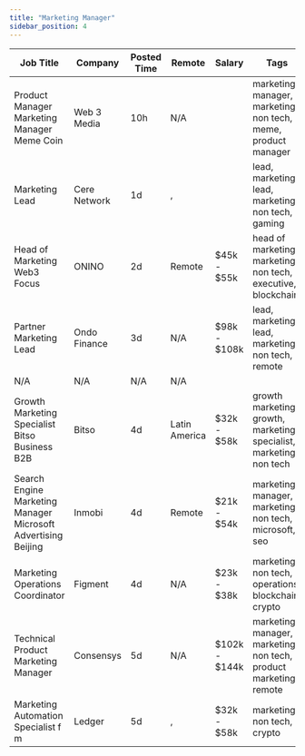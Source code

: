 ```yaml
---
title: "Marketing Manager"
sidebar_position: 4
---
```


| Job Title | Company | Posted Time | Remote | Salary | Tags | Apply Link |
|-----------|---------|-------------|--------|--------|------|------------|
| Product Manager Marketing Manager Meme Coin | Web 3 Media | 10h | N/A |  | marketing manager, marketing, non tech, meme, product manager | [Apply](https://web3.career/product-manager-marketing-manager-for-meme-coin-web-3-media/102237) |
| Marketing Lead | Cere Network | 1d | , |  | lead, marketing lead, marketing, non tech, gaming | [Apply](https://web3.career/marketing-lead-cere-network/78887) |
| Head of Marketing Web3 Focus | ONINO | 2d | Remote | $45k - $55k | head of marketing, marketing, non tech, executive, blockchain | [Apply](https://web3.career/head-of-marketing-web3-focus-onino/102164) |
| Partner Marketing Lead | Ondo Finance | 3d | N/A | $98k - $108k | lead, marketing lead, marketing, non tech, remote | [Apply](https://web3.career/partner-marketing-lead-ondofinance/102091) |
| N/A | N/A | N/A | N/A |  |  | [Apply](https://web3.career/metana) |
| Growth Marketing Specialist Bitso Business B2B | Bitso | 4d | Latin America | $32k - $58k | growth marketing, growth, marketing specialist, marketing, non tech | [Apply](https://web3.career/growth-marketing-specialist-bitso-business-b2b-bitso/102074) |
| Search Engine Marketing Manager Microsoft Advertising Beijing | Inmobi | 4d | Remote | $21k - $54k | marketing manager, marketing, non tech, microsoft, seo | [Apply](https://web3.career/search-engine-marketing-manager-microsoft-advertising-beijing-inmobi/102010) |
| Marketing Operations Coordinator | Figment | 4d | N/A | $23k - $38k | marketing, non tech, operations, blockchain, crypto | [Apply](https://web3.career/marketing-operations-coordinator-figment/101980) |
| Technical Product Marketing Manager | Consensys | 5d | N/A | $102k - $144k | marketing manager, marketing, non tech, product marketing, remote | [Apply](https://web3.career/technical-product-marketing-manager-consensys/101972) |
| Marketing Automation Specialist f m | Ledger | 5d | , | $32k - $58k | marketing, non tech, crypto | [Apply](https://web3.career/marketing-automation-specialist-f-m-ledger/101903) |
